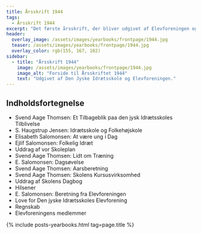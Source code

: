 ```yaml
---
title: Årsskrift 1944
tags:
  - Årsskrift 1944
excerpt: "Det første årsskrift, der bliver udgivet af Elevforeningen og Den Jyske Idrætsskole."
header:
  overlay_image: /assets/images/yearbooks/frontpage/1944.jpg
  teaser: /assets/images/yearbooks/frontpage/1944.jpg
  overlay_color: rgb(155, 167, 102)
sidebar:
  - title: "Årsskrift 1944"
    image: /assets/images/yearbooks/frontpage/1944.jpg
    image_alt: "Forside til Årsskriftet 1944"
    text: "Udgivet af Den Jyske Idrætsskole og Elevforeningen."
---
```


## Indholdsfortegnelse

- Svend Aage Thomsen: Et Tilbageblik paa den jysk Idrætsskoles Tilblivelse
- S. Haugstrup Jensen: Idrætsskole og Folkehøjskole
- Elisabeth Salomonsen: At være ung i Dag
- Ejlif Salomonsen: Folkelig Idræt
- Uddrag af vor Skoleplan
- Svend Aage Thomsen: Lidt om Træning
- E. Salomonsen: Dagsøvelse
- Svend Aage Thomsen: Aarsberetning
- Svend Aage Thomsen: Skolens Kursusvirksomhed
- Uddrag af Skolens Dagbog
- Hilsener
- E. Salomonsen: Beretning fra Elevforeningen
- Love for Den jyske Idrætsskoles Elevforening
- Regnskab
- Elevforeningens medlemmer

{% include posts-yearbooks.html tag=page.title %}
